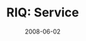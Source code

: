 ---
layout: media
category: media
series: "RIQ"
title: "RIQ: Service"
date: 2008-06-02
description: "Pastor Titus Sithole from Mamelodi, South Africa teaches on prayer and its importance."
video: "http://s3.amazonaws.com/crossroadsvideomessages/RIQ3-talk.mp4"
video-poster: "https://www.crossroads.net/uploadedfiles/RIQ3-still.jpg"
---